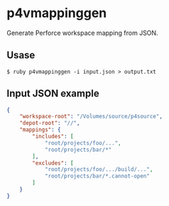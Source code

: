 # p4vmappinggen

Generate Perforce workspace mapping from JSON.

## Usase

```
$ ruby p4vmappinggen -i input.json > output.txt
```

## Input JSON example

```json
{
    "workspace-root": "/Volumes/source/p4source",
    "depot-root": "//",
    "mappings": {
        "includes": [
            "root/projects/foo/...",
            "root/projects/bar/*"
        ],
        "excludes": [
            "root/projects/foo/.../build/...",
            "root/projects/bar/*.cannot-open"
        ]
    }
}
```